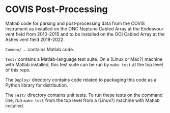 # COVIS Post-Processing

Matlab code for parsing and post-processing data from the COVIS instrument as
installed on the ONC Neptune Cabled Array at the Endeavour vent field from
2010-2015 and to be installed on the OOI Cabled Array at the Ashes vent field 2018-2022.

`Common/` ... contains Matlab code.

`Test/` contains a Matlab-language test suite.    On a (Linux or Mac?) machine with Matlab installed, this test suite can be run by `make test` at the top level of this repo.

The `Deploy/` directory contains code related to packaging this code as a Python library for distribution.

The `Test/` directory contains unit tests.  To run these tests on the command line, run `make test` from the top level from a (Linux?) machine with Matlab installed.
